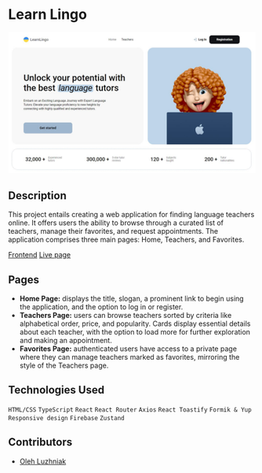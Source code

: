 # Learn Lingo

![Main page screenshot](/public/screenshot_main.jpg)

## Description

This project entails creating a web application for finding language teachers online. It offers users the ability to browse through a curated list of teachers, manage their favorites, and request appointments. The application comprises three main pages: Home, Teachers, and Favorites.

[Frontend](https://github.com/luzhnyak/learn-lingo)
[Live page](https://luzhnyak.github.io/learn-lingo/)

## Pages

- **Home Page:** displays the title, slogan, a prominent link to begin using the application, and the option to log in or register.
- **Teachers Page:** users can browse teachers sorted by criteria like alphabetical order, price, and popularity. Cards display essential details about each teacher, with the option to load more for further exploration and making an appointment.
- **Favorites Page:** authenticated users have access to a private page where they can manage teachers marked as favorites, mirroring the style of the Teachers page.

## Technologies Used

`HTML/CSS` `TypeScript` `React` `React Router` `Axios` `React Toastify` `Formik & Yup` `Responsive design` `Firebase` `Zustand`

## Contributors

- [Oleh Luzhniak](https://github.com/luzhnyak)
